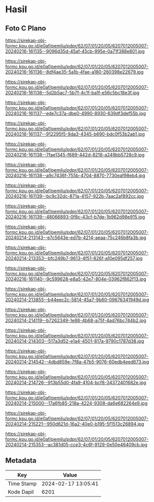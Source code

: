# Hasil

## Foto C Plano

https://sirekap-obj-formc.kpu.go.id/e0af/pemilu/pdpr/62/07/01/20/05/6207012005007-20240216-161135--9096d35d-45af-45cb-995e-0a71f388e801.jpg

https://sirekap-obj-formc.kpu.go.id/e0af/pemilu/pdpr/62/07/01/20/05/6207012005007-20240216-161136--8df4ae35-5a1b-4fae-a180-260398e22679.jpg

https://sirekap-obj-formc.kpu.go.id/e0af/pemilu/pdpr/62/07/01/20/05/6207012005007-20240216-161136--5d2b5ac7-5b7f-4c1f-ba1f-e56c5bc18e3f.jpg

https://sirekap-obj-formc.kpu.go.id/e0af/pemilu/pdpr/62/07/01/20/05/6207012005007-20240216-161137--ede7c37a-dbe0-4990-8930-639df3def55b.jpg

https://sirekap-obj-formc.kpu.go.id/e0af/pemilu/pdpr/62/07/01/20/05/6207012005007-20240216-161137--912295f5-9da3-4345-b690-bdc0f53b2ab1.jpg

https://sirekap-obj-formc.kpu.go.id/e0af/pemilu/pdpr/62/07/01/20/05/6207012005007-20240216-161138--7fae1345-f689-442d-8218-a249bb5728c9.jpg

https://sirekap-obj-formc.kpu.go.id/e0af/pemilu/pdpr/62/07/01/20/05/6207012005007-20240216-161138--a9c7436f-755b-4704-8870-7730eaf98eb4.jpg

https://sirekap-obj-formc.kpu.go.id/e0af/pemilu/pdpr/62/07/01/20/05/6207012005007-20240216-161139--bc9c32dc-871a-4157-922b-7aac2af892cc.jpg

https://sirekap-obj-formc.kpu.go.id/e0af/pemilu/pdpr/62/07/01/20/05/6207012005007-20240216-161139--48066893-0f8c-43cf-b7de-1b962d98e915.jpg

https://sirekap-obj-formc.kpu.go.id/e0af/pemilu/pdpr/62/07/01/20/05/6207012005007-20240214-213143--e7c5643e-ed7b-4214-aeaa-75c246b8fa3b.jpg

https://sirekap-obj-formc.kpu.go.id/e0af/pemilu/pdpr/62/07/01/20/05/6207012005007-20240214-213353--bfc249b7-9613-4f51-826f-a10e095df257.jpg

https://sirekap-obj-formc.kpu.go.id/e0af/pemilu/pdpr/62/07/01/20/05/6207012005007-20240216-161140--9c599628-e8a5-42e7-804e-03962f862f13.jpg

https://sirekap-obj-formc.kpu.go.id/e0af/pemilu/pdpr/62/07/01/20/05/6207012005007-20240214-213855--b44eec2c-5814-45a7-9b60-09676341949d.jpg

https://sirekap-obj-formc.kpu.go.id/e0af/pemilu/pdpr/62/07/01/20/05/6207012005007-20240214-214119--b7262349-1e88-4b68-a75f-4ad76bc744b2.jpg

https://sirekap-obj-formc.kpu.go.id/e0af/pemilu/pdpr/62/07/01/20/05/6207012005007-20240214-214303--517a3d52-e1a4-4501-817a-9790c1787d38.jpg

https://sirekap-obj-formc.kpu.go.id/e0af/pemilu/pdpr/62/07/01/20/05/6207012005007-20240214-214542--4dbd859e-7f8a-47b5-9076-60edb4eed673.jpg

https://sirekap-obj-formc.kpu.go.id/e0af/pemilu/pdpr/62/07/01/20/05/6207012005007-20240214-214726--913b55d0-4fa9-4104-bcf8-34372401682e.jpg

https://sirekap-obj-formc.kpu.go.id/e0af/pemilu/pdpr/62/07/01/20/05/6207012005007-20240214-215000--17a6fb85-218a-4224-9308-da6e682264e9.jpg

https://sirekap-obj-formc.kpu.go.id/e0af/pemilu/pdpr/62/07/01/20/05/6207012005007-20240214-215221--950d621d-16a2-40e0-b195-5f1513c26894.jpg

https://sirekap-obj-formc.kpu.go.id/e0af/pemilu/pdpr/62/07/01/20/05/6207012005007-20240214-215353--ac381d05-cce3-4c6f-9129-0e50e46409cb.jpg


## Metadata

| Key        | Value               |
| ---------- | ------------------- |
| Time Stamp | 2024-02-17 13:05:41 |
| Kode Dapil | 6201                |



